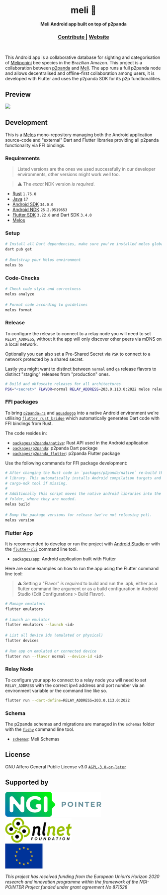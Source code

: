 <h1 align="center">meli 🐝</h1>

<div align="center">
  <strong>Meli Android app built on top of p2panda</strong>
</div>

<div align="center">
  <h3>
    <a href="https://p2panda.org/about/contribute">
      Contribute
    </a>
    <span> | </span>
    <a href="https://p2panda.org">
      Website
    </a>
  </h3>
</div>

<br/>

This Android app is a collaborative database for sighting and categorisation of
[Meliponini](https://en.wikipedia.org/wiki/Stingless_bee) bee species in the
Brazilian Amazon. This project is a collaboration between
[p2panda](https://p2panda.org/) and [Meli](https://www.meli-bees.org/). The app
runs a full p2panda node and allows decentralised and offline-first
collaboration among users, it is developed with Flutter and uses the p2panda
SDK for its p2p functionalities.

## Preview

<img width="300" src="documentation/app.gif">

## Development

This is a [Melos](https://melos.invertase.dev) mono-repository managing both
the Android application source-code and "external" Dart and Flutter libraries
providing all p2panda functionality via FFI bindings.

### Requirements

> Listed versions are the ones we used successfully in our developer
> environments, other versions might work well too.

> ⚠️ The _exact_ NDK version _is required_.

* [Rust](https://www.rust-lang.org/tools/install) `1.75.0`
* [Java](https://dev.java/) `17`
* [Android SDK](https://developer.android.com/tools) `34.0.0`
* [Android NDK](https://developer.android.com/ndk/) `25.2.9519653`
* [Flutter SDK](https://docs.flutter.dev/get-started/install) `3.22.0` and Dart SDK `3.4.0`
* [Melos](https://melos.invertase.dev/getting-started)

### Setup

```bash
# Install all Dart dependencies, make sure you've installed melos globally
dart pub get

# Bootstrap your Melos environment
melos bs
```

### Code-Checks

```bash
# Check code style and correctness
melos analyze

# Format code according to guidelines
melos format
```

### Release

To configure the release to connect to a relay node you will need to set
`RELAY_ADDRESS`, without it the app will only discover other peers via mDNS on
a local network.

Optionally you can also set a Pre-Shared Secret via `PSK` to connect to a
network protected by a shared secret.

Lastly you might want to distinct between `normal` and `qa` release flavors to
distinct "staging" releases from "production" ones.

```bash
# Build and obfuscate releases for all architectures
PSK="<secret>" FLAVOR=normal RELAY_ADDRESS=203.0.113.0:2022 melos release
```

### FFI packages

To bring [`p2panda-rs`] and [`aquadoggo`] into a native Android environment
we're utilising [`flutter_rust_bridge`] which automatically generates Dart code
with FFI bindings from Rust.

The code resides in:

* [`packages/p2panda/native`](packages/p2panda/native): Rust API used in the Android application
* [`packages/p2panda`](packages/p2panda): p2panda Dart package
* [`packages/p2panda_flutter`](packages/p2panda_flutter): p2panda Flutter package

Use the following commands for FFI package development:

```bash
# After changing the Rust code in `packages/p2panda/native` re-build the
# library. This automatically installs Android compilation targets and the
# cargo-ndk tool if missing.
#
# Additionally this script moves the native android libraries into the `app`
# folder, where they are needed.
melos build

# Bump the package versions for release (we're not releasing yet).
melos version
```

### Flutter App

It is recommended to develop or run the project with [Android
Studio](https://developer.android.com/studio) or with the [`flutter-cli`]
command line tool.

* [`packages/app`](packages/app): Android application built with Flutter

Here are some examples on how to run the app using the Flutter command line tool:

> ⚠️ Setting a "Flavor" _is required_ to build and run the .apk, either as a
> flutter command line argument or as a build configuration in Android Studio
> (Edit Configurations > Build Flavor).

```bash
# Manage emulators
flutter emulators

# Launch an emulator
flutter emulators --launch <id>

# List all device ids (emulated or physical)
flutter devices

# Run app on emulated or connected device
flutter run --flavor normal --device-id <id>
```

### Relay Node

To configure your app to connect to a relay node you will need to set
`RELAY_ADDRESS` with the correct ipv4 address and port number via an
environment variable or the command line like so.

```bash
flutter run --dart-define=RELAY_ADDRESS=203.0.113.0:2022
```

### Schema

The p2panda schemas and migrations are managed in the `schemas` folder with the
[`fishy`] command line tool.

* [`schemas`](schemas): Meli Schemas

## License

GNU Affero General Public License v3.0 [`AGPL-3.0-or-later`](LICENSE)

## Supported by

<img src="https://raw.githubusercontent.com/p2panda/.github/main/assets/ngi-logo.png" width="auto" height="80px"><br />
<img src="https://raw.githubusercontent.com/p2panda/.github/main/assets/nlnet-logo.svg" width="auto" height="80px"><br />
<img src="https://raw.githubusercontent.com/p2panda/.github/main/assets/eu-flag-logo.png" width="auto" height="80px">

*This project has received funding from the European Union’s Horizon 2020
research and innovation programme within the framework of the NGI-POINTER
Project funded under grant agreement No 871528*

[`aquadoggo`]: https://github.com/p2panda/aquadoggo

[`fishy`]: https://github.com/p2panda/fishy

[`flutter-cli`]: https://docs.flutter.dev/reference/flutter-cli

[`flutter_rust_bridge`]: https://github.com/fzyzcjy/flutter_rust_bridge

[`p2panda-rs`]: https://github.com/p2panda/p2panda

[`p2panda`]: https://p2panda.org
